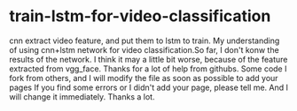 # train-lstm-for-video-classification
cnn extract video feature, and put them to lstm to train.
My understanding of using cnn+lstm network for video classification.So far, I don't konw the results of the network.
I think it may a little bit worse, because of the feature extracted from vgg_face.
Thanks for a lot of help from githubs. 
Some code I fork from others, and I will modify the file as soon as possible to add your pages
If you find some errors or I didn't add your page, please tell me. 
And I will change it immediately.
Thanks a lot.
